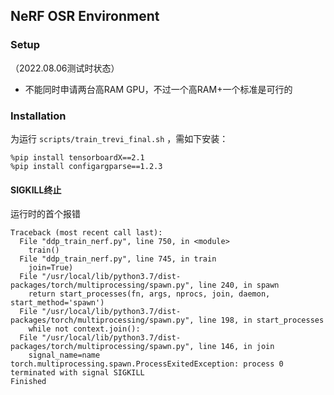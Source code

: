 

## NeRF OSR Environment

### Setup

（2022.08.06测试时状态）

* 不能同时申请两台高RAM GPU，不过一个高RAM+一个标准是可行的



### Installation

为运行 `scripts/train_trevi_final.sh` ，需如下安装：

```
%pip install tensorboardX==2.1
%pip install configargparse==1.2.3
```



#### SIGKILL终止

运行时的首个报错

```
Traceback (most recent call last):
  File "ddp_train_nerf.py", line 750, in <module>
    train()
  File "ddp_train_nerf.py", line 745, in train
    join=True)
  File "/usr/local/lib/python3.7/dist-packages/torch/multiprocessing/spawn.py", line 240, in spawn
    return start_processes(fn, args, nprocs, join, daemon, start_method='spawn')
  File "/usr/local/lib/python3.7/dist-packages/torch/multiprocessing/spawn.py", line 198, in start_processes
    while not context.join():
  File "/usr/local/lib/python3.7/dist-packages/torch/multiprocessing/spawn.py", line 146, in join
    signal_name=name
torch.multiprocessing.spawn.ProcessExitedException: process 0 terminated with signal SIGKILL
Finished
```

